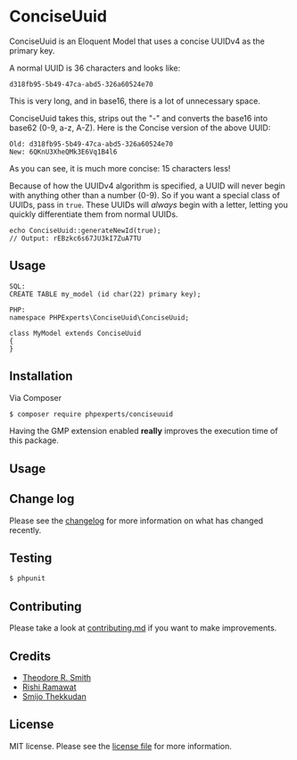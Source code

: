 # ConciseUuid

ConciseUuid is an Eloquent Model that uses a concise UUIDv4 as the primary key.

A normal UUID is 36 characters and looks like: 

    d318fb95-5b49-47ca-abd5-326a60524e70
    
This is very long, and in base16, there is a lot of unnecessary space.

ConciseUuid takes this, strips out the "-" and converts the base16 into base62 (0-9, a-z, A-Z).
Here is the Concise version of the above UUID:

    Old: d318fb95-5b49-47ca-abd5-326a60524e70
    New: 6QKnU3XheQMk3E6Vq1B4l6
    
As you can see, it is much more concise: 15 characters less!

Because of how the UUIDv4 algorithm is specified, a UUID will never begin with anything
other than a number (0-9). So if you want a special class of UUIDs, pass in `true`. These
UUIDs will *always* begin with a letter, letting you quickly differentiate them from
normal UUIDs.

    echo ConciseUuid::generateNewId(true);
    // Output: rEBzkc6s67JU3kI7ZuA7TU

## Usage

    SQL: 
    CREATE TABLE my_model (id char(22) primary key);

    PHP:
    namespace PHPExperts\ConciseUuid\ConciseUuid;

    class MyModel extends ConciseUuid
    {
    }

## Installation

Via Composer

``` bash
$ composer require phpexperts/conciseuuid
```

Having the GMP extension enabled **really** improves the execution time of this package.

## Usage

## Change log

Please see the [changelog](CHANGELOG.md) for more information on what has changed recently.

## Testing

``` bash
$ phpunit
```

## Contributing

Please take a look at [contributing.md](contributing.md) if you want to make improvements.


## Credits

- [Theodore R. Smith](https://www.phpexperts.pro/])
- [Rishi Ramawat](https://github.com/rishi-ramawat)
- [Smijo Thekkudan](https://github.com/smijo149)

## License

MIT license. Please see the [license file](license.md) for more information.


[ico-version]: https://img.shields.io/packagist/v/phpexperts/conciseuuid.svg?style=flat-square
[ico-downloads]: https://img.shields.io/packagist/dt/phpexperts/conciseuuid.svg?style=flat-square
[ico-travis]: https://img.shields.io/travis/phpexperts/conciseuuid/master.svg?style=flat-square
[ico-styleci]: https://styleci.io/repos/12345678/shield

[link-packagist]: https://packagist.org/packages/phpexperts/conciseuuid
[link-downloads]: https://packagist.org/packages/phpexperts/conciseuuid
[link-travis]: https://travis-ci.org/phpexperts/conciseuuid
[link-styleci]: https://styleci.io/repos/12345678
[link-author]: https://github.com/phpexperts
[link-contributors]: ../../contributors]
